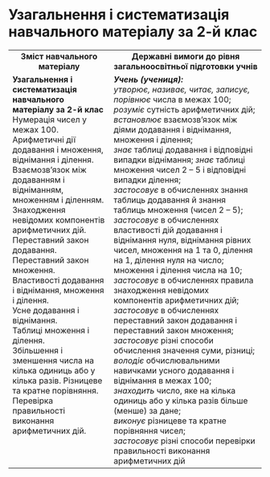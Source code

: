 # Узагальнення і систематизація навчального матеріалу за  2-й клас
<table>
  <tr>
    <td width="40%" align="center"><b>Зміст навчального матеріалу<b></td>
    <td width="60%" align="center"><b>Державні вимоги до рівня загальноосвітньої підготовки учнів</b></td>
  </tr>
  <tr>
    <td width="40%" style="vertical-align:top !important;"><b>Узагальнення і систематизація навчального матеріалу за 
2-й клас</b><br>
Нумерація чисел у межах 100.<br>
Арифметичні дії додавання і множення, віднімання і ділення.<br> 
Взаємозв’язок між додаванням і відніманням, множенням і діленням.<br> 
Знаходження невідомих компонентів арифметичних дій.<br> 
Переставний закон додавання.  Переставний закон множення.<br> 
Властивості додавання і віднімання, множення і ділення.<br> 
Усне додавання і віднімання.<br>  
Таблиці множення і ділення.<br>
Збільшення і зменшення числа на кілька одиниць або у кілька разів. Різницеве та кратне порівняння.<br>
Перевірка правильності виконання арифметичних дій.<br></td>
    <td width="60%" style="vertical-align:top !important;"><i><b>Учень (учениця):</b></i><br>
<i>утворює, називає, читає, записує, порівнює</i> числа в межах 100;<br>
<i>розуміє</i> сутність арифметичних дій;<br>
<i>встановлює</i> взаємозв’язок між діями додавання і віднімання, множення і ділення;<br> 
<i>знає</i> таблиці додавання і відповідні випадки віднімання; 
<i>знає</i> таблиці множення чисел 2 – 5 і відповідні випадки ділення;<br> 
<i>застосовує</i> в обчисленнях знання таблиць додавання й знання таблиць множення (чисел 2 – 5);<br>
<i>застосовує</i> в обчисленнях властивості дій додавання і віднімання нуля, віднімання рівних чисел, множення на 1 та 0, ділення на 1, ділення нуля на число;  множення і ділення числа на 10;<br>
<i>застосовує</i> в обчисленнях правила знаходження невідомих компонентів арифметичних дій;<br>
<i>застосовує</i> в обчисленнях переставний закон додавання і переставний закон множення;<br> 
<i>застосовує</i> різні способи обчислення значення суми, різниці;<br> 
<i>володіє</i> обчислювальними навичками усного додавання і віднімання в межах 100;<br>
<i>знаходить</i> число, яке на кілька одиниць або у кілька разів більше (менше) за дане;<br>
<i>виконує</i> різницеве та кратне порівняння чисел;<br>
<i>застосовує</i> різні способи перевірки правильності виконання арифметичних дій<br></td>
  </tr>
</table>
